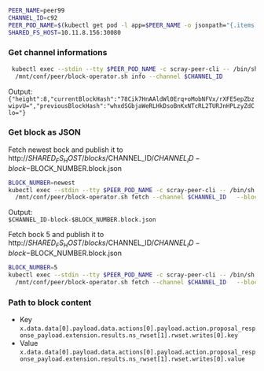 
```bash
PEER_NAME=peer99
CHANNEL_ID=c92
PEER_POD_NAME=$(kubectl get pod -l app=$PEER_NAME -o jsonpath="{.items[0].metadata.name}")
SHARED_FS_HOST=10.11.8.156:30080
```

### Get channel informations

```bash
 kubectl exec --stdin --tty $PEER_POD_NAME -c scray-peer-cli -- /bin/sh \
  /mnt/conf/peer/block-operator.sh info --channel $CHANNEL_ID 
```

Output:  
``{"height":8,"currentBlockHash":"78Cik7HnAAldWl0Erq+oMobNFVx/rXFE5epZbzwipvU=","previousBlockHash":"whxdSGbjaWeRLHkDsoBnKxNTcRL2TURJnHPLzyZdClo="}``


### Get block as JSON

Fetch newest bock and publish it to http://$SHARED_FS_HOST/blocks/$CHANNEL_ID/$CHANNEL_ID-block-$BLOCK_NUMBER.block.json
```bash
BLOCK_NUMBER=newest
kubectl exec --stdin --tty $PEER_POD_NAME -c scray-peer-cli -- /bin/sh \
  /mnt/conf/peer/block-operator.sh fetch --channel $CHANNEL_ID   --block $BLOCK_NUMBER  --publish $SHARED_FS_HOST
```

Output:  
``$CHANNEL_ID-block-$BLOCK_NUMBER.block.json``

Fetch bock 5 and publish it to http://$SHARED_FS_HOST/blocks/$CHANNEL_ID/$CHANNEL_ID-block-$BLOCK_NUMBER.block.json
```bash
BLOCK_NUMBER=5
kubectl exec --stdin --tty $PEER_POD_NAME -c scray-peer-cli -- /bin/sh \
  /mnt/conf/peer/block-operator.sh fetch --channel $CHANNEL_ID   --block $BLOCK_NUMBER  --publish $SHARED_FS_HOST
```

### Path to block content

* Key  
  ``x.data.data[0].payload.data.actions[0].payload.action.proposal_response_payload.extension.results.ns_rwset[1].rwset.writes[0].key``
* Value  
  ``x.data.data[0].payload.data.actions[0].payload.action.proposal_response_payload.extension.results.ns_rwset[1].rwset.writes[0].value``
